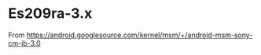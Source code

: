 Es209ra-3.x
===========
From https://android.googlesource.com/kernel/msm/+/android-msm-sony-cm-jb-3.0
